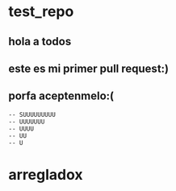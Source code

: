 # test_repo
## hola a todos
## este es mi primer pull request:)
## porfa aceptenmelo:(

    -- SUUUUUUUUU
    -- UUUUUUU
    -- UUUU
    -- UU
    -- U

# arregladox 